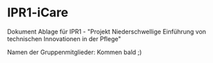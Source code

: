 # IPR1-iCare
Dokument Ablage für IPR1 - "Projekt Niederschwellige Einführung von technischen Innovationen in der Pflege"

Namen der Gruppenmitglieder: Kommen bald ;)
